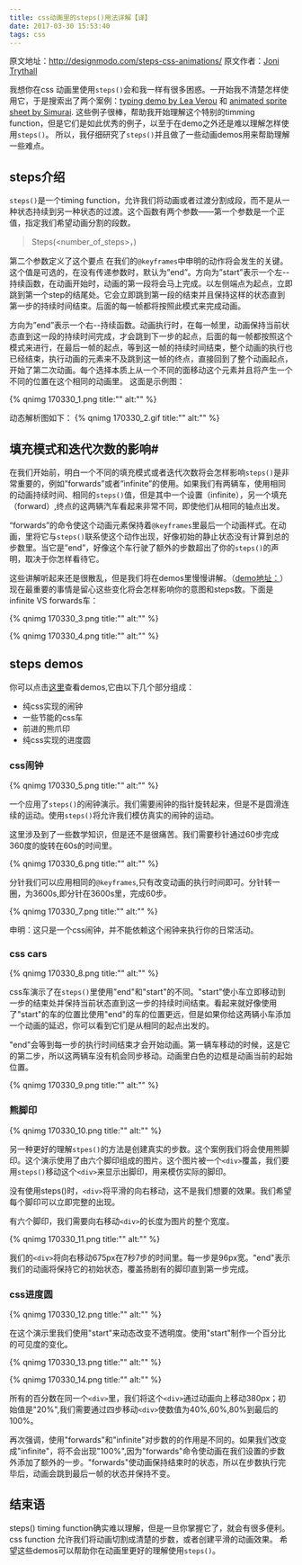 ```yaml
---
title: css动画里的steps()用法详解【译】
date: 2017-03-30 15:53:40
tags: css
---
```

原文地址：http://designmodo.com/steps-css-animations/
原文作者：<a href="http://designmodo.com/author/joni/" title="Posts by Joni Trythall" rel="author">Joni Trythall</a>

我想你在css 动画里使用`steps()`会和我一样有很多困惑。一开始我不清楚怎样使用它，于是搜索出了两个案例：<a href="http://lea.verou.me/2011/09/pure-css3-typing-animation-with-steps/" target="_blank">typing demo by Lea Verou</a> 和 <a href="http://jsfiddle.net/simurai/CGmCe/" target="_blank">animated sprite sheet by Simurai</a>.
这些例子很棒，帮助我开始理解这个特别的timming function，但是它们是如此优秀的例子，以至于在demo之外还是难以理解怎样使用`steps()`。
所以，我仔细研究了`steps()`并且做了一些动画demos用来帮助理解一些难点。
<!--more-->
## steps介绍 ##
`steps()`是一个timing function，允许我们将动画或者过渡分割成段，而不是从一种状态持续到另一种状态的过渡。这个函数有两个参数——第一个参数是一个正值，指定我们希望动画分割的段数。

> Steps(<number_of_steps>，<direction>)

第二个参数定义了这个要点 在我们的`@keyframes`中申明的动作将会发生的关键。这个值是可选的，在没有传递参数时，默认为”end”。方向为”start”表示一个左--持续函数，在动画开始时，动画的第一段将会马上完成。以左侧端点为起点，立即跳到第一个step的结尾处。它会立即跳到第一段的结束并且保持这样的状态直到第一步的持续时间结束。后面的每一帧都将按照此模式来完成动画。

方向为”end”表示一个右--持续函数。动画执行时，在每一帧里，动画保持当前状态直到这一段的持续时间完成，才会跳到下一步的起点，后面的每一帧都按照这个模式来进行，在最后一帧的起点，等到这一帧的持续时间结束，整个动画的执行也已经结束，执行动画的元素来不及跳到这一帧的终点，直接回到了整个动画起点，开始了第二次动画。每个选择本质上从一个不同的面移动这个元素并且将产生一个不同的位置在这个相同的动画里。
这面是示例图：
 
{% qnimg 170330_1.png title:"" alt:"" %}

动态解析图如下：
{% qnimg 170330_2.gif title:"" alt:"" %}

## 填充模式和迭代次数的影响#  ##
在我们开始前，明白一个不同的填充模式或者迭代次数将会怎样影响`steps()`是非常重要的，例如”forwards”或者”infinite”的使用。如果我们有两辆车，使用相同的动画持续时间、相同的`steps()`值，但是其中一个设置（infinite），另一个填充（forward）,终点的这两辆汽车看起来非常不同，即使他们从相同的轴点出发。

“forwards”的命令使这个动画元素保持着`@keyframes`里最后一个动画样式。在动画，里将它与`steps()`联系使这个动作出现，好像初始的静止状态没有计算到总的步数里。当它是”end”，好像这个车行驶了额外的步数超出了你的`steps()`的声明，取决于你怎样看待它。

这些讲解听起来还是很散乱，但是我们将在demos里慢慢讲解。（[demo地址：](http://designmodo.com/demo/stepscss/)）现在最重要的事情是留心这些变化将会怎样影响你的意图和steps数。下面是infinite VS forwards车：

{% qnimg 170330_3.png title:"" alt:"" %}


{% qnimg 170330_4.png title:"" alt:"" %}


  [1]: /img/bVDHrH

## steps demos ##
你可以点击<a href="http://designmodo.com/demo/stepscss/" data-wpel-link="internal">这里</a>查看demos,它由以下几个部分组成：

 - 纯css实现的闹钟
 - 一些节能的css车
 - 前进的熊爪印
 - 纯css实现的进度圆

### css闹钟 ###

{% qnimg 170330_5.png title:"" alt:"" %}

一个应用了`steps()`的闹钟演示。我们需要闹钟的指针旋转起来，但是不是圆滑连续的运动。使用`steps()`将允许我们模仿真实的闹钟的运动。

这里涉及到了一些数学知识，但是还不是很痛苦。我们需要秒针通过60步完成360度的旋转在60s的时间里。

{% qnimg 170330_6.png title:"" alt:"" %}

分针我们可以应用相同的`@keyframes`,只有改变动画的执行时间即可。分针转一圈，为3600s,即分针在3600s里，完成60步。

{% qnimg 170330_7.png title:"" alt:"" %}

申明：这只是一个css闹钟，并不能依赖这个闹钟来执行你的日常活动。

### css cars ###

{% qnimg 170330_8.png title:"" alt:"" %}

css车演示了在`steps()`里使用"end"和"start"的不同。"start"使小车立即移动到一步的结束处并保持当前状态直到这一步的持续时间结束。看起来就好像使用了"start"的车的位置比使用"end"的车的位置更远，但是如果你给这两辆小车添加一个动画的延迟，你可以看到它们是从相同的起点出发的。

"end"会等到每一步的执行时间结束才会开始动画。第一辆车移动的时候，这是它的第二步，所以这两辆车没有机会同步移动。动画里白色的边框是动画当前的起始位置。

{% qnimg 170330_9.png title:"" alt:"" %}

### 熊脚印 ###
{% qnimg 170330_10.png title:"" alt:"" %}

另一种更好的理解`stpes()`的方法是创建真实的步数。这个案例我们将会使用熊脚印。这个演示使用了由六个脚印组成的图片。这个图片被一个`<div>`覆盖，我们要用`steps()`移动这个`<div>`来显示出脚印，用来模仿实际的脚印。

没有使用steps()时，`<div>`将平滑的向右移动，这不是我们想要的效果。我们希望每个脚印可以立即完整的出现。

有六个脚印，我们需要向右移动`<div>`的长度为图片的整个宽度。

{% qnimg 170330_11.png title:"" alt:"" %}

我们的`<div>`将向右移动675px在7秒7步的时间里。每一步是96px宽。"end"表示我们的动画将保持它的初始状态，覆盖扬剧有的脚印直到第一步完成。

### css进度圆 ###

{% qnimg 170330_12.png title:"" alt:"" %}

在这个演示里我们使用"start"来动态改变不透明度。使用"start"制作一个百分比的可见度的变化。

{% qnimg 170330_13.png title:"" alt:"" %}


{% qnimg 170330_14.png title:"" alt:"" %}

所有的百分数在同一个`<div>`里，我们将这个`<div>`通过动画向上移动380px；初始值是"20%",我们需要通过四步移动`<div>`使数值为40%,60%,80%到最后的100%。

再次强调，使用"forwards"和"infinite"对步数的的作用是不同的。如果我们改变成"infinite"，将不会出现"100%",因为"forwards"命令使动画在我们设置的步数外添加了额外的一步。"forwards"使动画保持结束时的状态，所以在步数执行完毕后，动画会跳到最后一帧的状态并保持不变。

## 结束语 ##
steps() timing function确实难以理解，但是一旦你掌握它了，就会有很多便利。css function 允许我们将动画切割成清楚的步数，或者创建平滑的动画效果。
希望这些demos可以帮助你在动画里更好的理解使用`steps()`。
